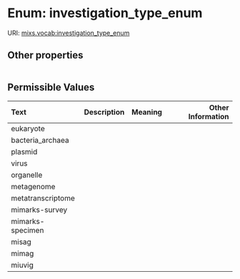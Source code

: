 
# Enum: investigation_type_enum




URI: [mixs.vocab:investigation_type_enum](https://w3id.org/mixs/vocab/investigation_type_enum)


## Other properties

|  |  |  |
| --- | --- | --- |

## Permissible Values

| Text | Description | Meaning | Other Information |
| :--- | :---: | :---: | ---: |
| eukaryote |  |  |  |
| bacteria_archaea |  |  |  |
| plasmid |  |  |  |
| virus |  |  |  |
| organelle |  |  |  |
| metagenome |  |  |  |
| metatranscriptome |  |  |  |
| mimarks-survey |  |  |  |
| mimarks-specimen |  |  |  |
| misag |  |  |  |
| mimag |  |  |  |
| miuvig |  |  |  |

